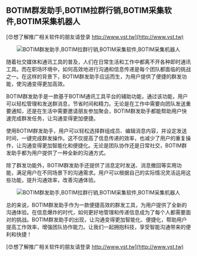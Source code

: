 ## **BOTIM群发助手,BOTIM拉群行销,BOTIM采集软件,BOTIM采集机器人**

[😍想了解推广相关软件的朋友请登录 http://www.vst.tw](http://www.vst.tw)

 <center><img src="https://vst.tw/MP4/tuiguang/png/8.png" alt="BOTIM群发助手,BOTIM拉群行销,BOTIM采集软件,BOTIM采集机器人"></center>

随着社交媒体和通讯工具的普及，人们在日常生活和工作中都离不开各种即时通讯工具。而在职场环境中，如何高效地进行沟通和信息传递是每个团队都面临的挑战之一。在这样的背景下，BOTIM群发助手应运而生，为用户提供了便捷的群发功能，使沟通变得更加高效。

BOTIM群发助手是一款基于BOTIM通讯工具平台的辅助功能，通过该功能，用户可以轻松管理和发送群消息，节省时间和精力。无论是在工作中需要向团队发送重要通知，还是在生活中需要邀请朋友参加聚会，BOTIM群发助手都能帮助用户快速完成群发任务，让沟通变得更加便捷。

使用BOTIM群发助手，用户可以轻松选择群组成员、编辑消息内容，并设定发送时间，一键完成群发操作。这不仅提高了信息传递的效率，也减少了用户的重复操作，让沟通变得更加智能化和便捷化。无论是团队协作还是日常社交，BOTIM群发助手都为用户提供了一种全新的沟通方式。

除了群发功能外，BOTIM群发助手还提供了消息定时发送、消息撤回等实用功能，满足用户在不同场景下的沟通需求。用户可以根据自己的实际情况灵活运用这些功能，提升沟通效率，改善沟通体验。

 <center><img src="https://vst.tw/MP4/tuiguang/png/8.png" alt="BOTIM群发助手,BOTIM拉群行销,BOTIM采集软件,BOTIM采集机器人"></center>

总的来说，BOTIM群发助手作为一款便捷高效的群发工具，为用户提供了全新的沟通体验。在信息爆炸的时代，如何更好地管理和传递信息成为了每个人都需要面对的挑战。BOTIM群发助手的出现，让沟通变得更加智能化、便捷化，帮助用户提高工作效率，增强团队协作能力。让我们一起拥抱科技，享受智能沟通带来的便利和快捷！

[😍想了解推广相关软件的朋友请登录 http://www.vst.tw](http://www.vst.tw)



